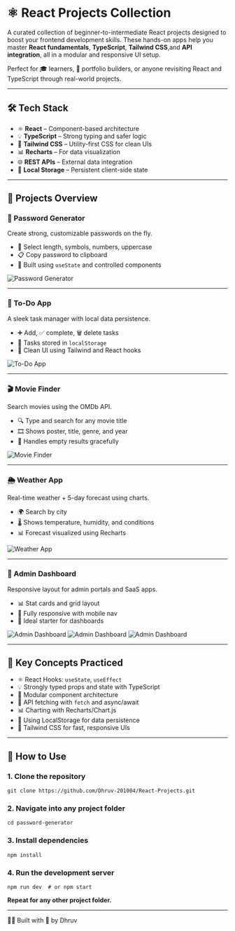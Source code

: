 # ⚛️ React Projects Collection

A curated collection of beginner-to-intermediate React projects designed to boost your frontend development skills. These hands-on apps help you master **React fundamentals**, **TypeScript**, **Tailwind CSS**,and  **API integration**, all in a modular and responsive UI setup.

Perfect for 🎓 learners, 💼 portfolio builders, or anyone revisiting React and TypeScript through real-world projects.

---

## 🛠️ Tech Stack

- ⚛️ **React** – Component-based architecture  
- 💡 **TypeScript** – Strong typing and safer logic  
- 💨 **Tailwind CSS** – Utility-first CSS for clean UIs  
- 📊 **Recharts** – For data visualization  
- 🌐 **REST APIs** – External data integration  
- 💾 **Local Storage** – Persistent client-side state  

---

## 📂 Projects Overview

### 🔐 Password Generator  
Create strong, customizable passwords on the fly.

- 🔢 Select length, symbols, numbers, uppercase  
- 📋 Copy password to clipboard  
- 🧠 Built using `useState` and controlled components

![Password Generator](/assets/Screenshots/password-generator.png)

---

### 📝 To-Do App  
A sleek task manager with local data persistence.

- ➕ Add, ✅ complete, 🗑️ delete tasks  
- 💾 Tasks stored in `localStorage`  
- 🧼 Clean UI using Tailwind and React hooks

![To-Do App](/assets/Screenshots/to-do.png)

---

### 🎬 Movie Finder  
Search movies using the OMDb API.

- 🔍 Type and search for any movie title  
- 🎞️ Shows poster, title, genre, and year  
- 🚫 Handles empty results gracefully

![Movie Finder](/assets/Screenshots/movie-search.png)

---

### 🌦️ Weather App  
Real-time weather + 5-day forecast using charts.

- 🌍 Search by city  
- 🌡️ Shows temperature, humidity, and conditions  
- 📊 Forecast visualized using Recharts  

![Weather App](/assets/Screenshots/weather-app.png)  

---

### 🧮 Admin Dashboard  
Responsive layout for admin portals and SaaS apps.

- 📊 Stat cards and grid layout  
- 📱 Fully responsive with mobile nav  
- 🔄 Ideal starter for dashboards

![Admin Dashboard](/assets/Screenshots/admin-1.png)
![Admin Dashboard](/assets/Screenshots//admin-2.png)
![Admin Dashboard](/assets/Screenshots/admin-3.png)

---

## 📘 Key Concepts Practiced

- ⚛️ React Hooks: `useState`, `useEffect`  
- 💡 Strongly typed props and state with TypeScript  
- 🧩 Modular component architecture  
- 📡 API fetching with `fetch` and async/await  
- 📊 Charting with Recharts/Chart.js  
- 💾 Using LocalStorage for data persistence  
- 🎨 Tailwind CSS for fast, responsive UIs

---

## 🚀 How to Use

### 1. **Clone the repository**  
   ```
   git clone https://github.com/Dhruv-201004/React-Projects.git
  ```
### 2. **Navigate into any project folder**
  ```
  cd password-generator
  ```
### 3. **Install dependencies**
  ```
  npm install
  ```

### 4. **Run the development server**
   ```
  npm run dev  # or npm start
  ```
**Repeat for any other project folder.**

---

👨‍💻 Built with 💙 by Dhruv
